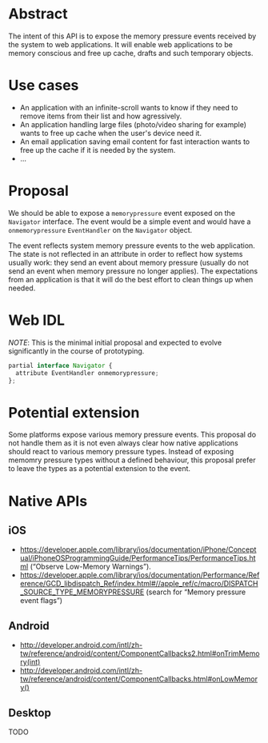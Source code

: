 # Abstract

The intent of this API is to expose the memory pressure events received by the system to web applications. It will enable
web applications to be memory conscious and free up cache, drafts and such temporary objects.

# Use cases

* An application with an infinite-scroll wants to know if they need to remove items from their list and how agressively.
* An application handling large files (photo/video sharing for example) wants to free up cache when the user's device need it.
* An email application saving email content for fast interaction wants to free up the cache if it is needed by the system.
* ...

# Proposal

We should be able to expose a `memorypressure` event exposed on the `Navigator` interface. The event would be a simple event
and would have a `onmemorypressure` `EventHandler` on the `Navigator` object.

The event reflects system memory pressure events to the web application. The state is not reflected in an attribute
in order to reflect how systems usually work: they send an event about memory pressure (usually do not send an event when
memory pressure no longer applies). The expectations from an application is that it will do the best effort to clean things up when needed.

# Web IDL
*NOTE*: This is the minimal initial proposal and expected to evolve significantly in the course of prototyping.
```js
partial interface Navigator {
  attribute EventHandler onmemorypressure;
};
```

# Potential extension

Some platforms expose various memory pressure events. This proposal do not handle them as it is not even always clear how
native applications should react to various memory pressure types. Instead of exposing memomry pressure types without a defined
behaviour, this proposal prefer to leave the types as a potential extension to the event.

# Native APIs

## iOS
* https://developer.apple.com/library/ios/documentation/iPhone/Conceptual/iPhoneOSProgrammingGuide/PerformanceTips/PerformanceTips.html (“Observe Low-Memory Warnings”).
* https://developer.apple.com/library/ios/documentation/Performance/Reference/GCD_libdispatch_Ref/index.html#//apple_ref/c/macro/DISPATCH_SOURCE_TYPE_MEMORYPRESSURE  (search for “Memory pressure event flags”)

## Android
* http://developer.android.com/intl/zh-tw/reference/android/content/ComponentCallbacks2.html#onTrimMemory(int) 
* http://developer.android.com/intl/zh-tw/reference/android/content/ComponentCallbacks.html#onLowMemory() 

## Desktop
TODO
